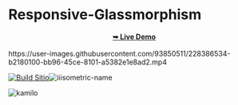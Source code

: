 # Responsive-Glassmorphism

<div align="center">
 <a href="https://kamblack66.github.io/responsive-glassmorphism/"><strong>➥ Live Demo</strong></a>
</div>
<br>
https://user-images.githubusercontent.com/93850511/228386534-b2180100-bb96-45ce-8101-a5382e1e8ad2.mp4

[![Build Sitio](https://user-images.githubusercontent.com/93850511/228386891-33942539-2e62-4a65-94e9-6f45188b03ee.png)](https://kamblack66.github.io/responsive-glassmorphism/)![iiisometric-name](https://user-images.githubusercontent.com/93850511/228391645-16f64bc3-5c3a-4d55-90d9-f3419dd6a0ab.svg)


![kamilo](https://user-images.githubusercontent.com/93850511/225447360-625a7de8-f22a-41e8-ae5c-f6768c5ec097.svg)
